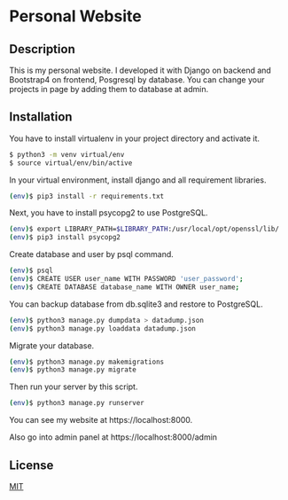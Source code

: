 # Personal Website


## Description

This is my personal website. I developed it with Django on backend and Bootstrap4 on frontend, Posgresql by database. You can change your projects in page by adding them to database at admin.


## Installation

You have to install virtualenv in your project directory and activate it.

```bash
$ python3 -m venv virtual/env
$ source virtual/env/bin/active
```

In your virtual environment, install django and all requirement libraries.

```bash
(env)$ pip3 install -r requirements.txt
```

Next, you have to install psycopg2 to use PostgreSQL.
```bash
(env)$ export LIBRARY_PATH=$LIBRARY_PATH:/usr/local/opt/openssl/lib/
(env)$ pip3 install psycopg2
```

Create database and user by psql command.
```bash
(env)$ psql
(env)$ CREATE USER user_name WITH PASSWORD 'user_password';
(env)$ CREATE DATABASE database_name WITH OWNER user_name;
```

You can backup database from db.sqlite3 and restore to PostgreSQL.
```bash
(env)$ python3 manage.py dumpdata > datadump.json
(env)$ python3 manage.py loaddata datadump.json
```

Migrate your database.
```bash
(env)$ python3 manage.py makemigrations
(env)$ python3 manage.py migrate
```

Then run your server by this script.

```bash
(env)$ python3 manage.py runserver
```

You can see my website at https://localhost:8000.

Also go into admin panel at https://localhost:8000/admin


## License

[MIT](https://choosealicense.com/licenses/mit/)
